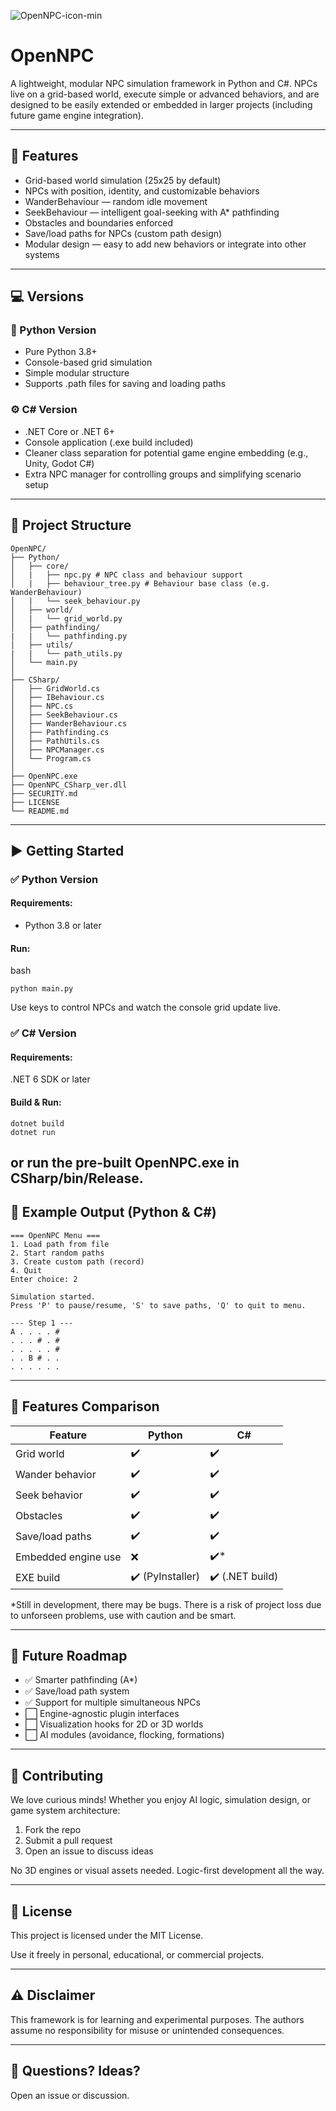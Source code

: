 ![OpenNPC-icon-min](https://github.com/user-attachments/assets/1d38f81d-da4d-464d-858d-ede10583e9a7)

# OpenNPC

A lightweight, modular NPC simulation framework in Python and C#.
NPCs live on a grid-based world, execute simple or advanced behaviors, and are designed to be easily extended or embedded in larger projects (including future game engine integration).

---

## 🌟 Features
- Grid-based world simulation (25x25 by default)
- NPCs with position, identity, and customizable behaviors
- WanderBehaviour — random idle movement
- SeekBehaviour — intelligent goal-seeking with A* pathfinding
- Obstacles and boundaries enforced
- Save/load paths for NPCs (custom path design)
- Modular design — easy to add new behaviors or integrate into other systems

---

## 💻 Versions
### 🐍 Python Version
- Pure Python 3.8+
- Console-based grid simulation
- Simple modular structure
- Supports .path files for saving and loading paths

### ⚙️ C# Version
- .NET Core or .NET 6+
- Console application (.exe build included)
- Cleaner class separation for potential game engine embedding (e.g., Unity, Godot C#)
- Extra NPC manager for controlling groups and simplifying scenario setup

---
## 📁 Project Structure

```
OpenNPC/
├── Python/
│   ├── core/
│   |   ├── npc.py # NPC class and behaviour support
│   |   ├── behaviour_tree.py # Behaviour base class (e.g. WanderBehaviour)
│   |   └── seek_behaviour.py
│   ├── world/
│   |   └── grid_world.py
│   ├── pathfinding/
|   |   └── pathfinding.py
│   ├── utils/
|   |   └── path_utils.py
│   └── main.py
│
├── CSharp/
│   ├── GridWorld.cs
│   ├── IBehaviour.cs
│   ├── NPC.cs
│   ├── SeekBehaviour.cs
│   ├── WanderBehaviour.cs
│   ├── Pathfinding.cs
│   ├── PathUtils.cs
│   ├── NPCManager.cs
│   └── Program.cs
│
├── OpenNPC.exe
├── OpenNPC_CSharp_ver.dll
├── SECURITY.md
├── LICENSE
└── README.md

```
---

## ▶️ Getting Started
### ✅ Python Version
#### Requirements:
- Python 3.8 or later

#### Run:
bash
```
python main.py
```
Use keys to control NPCs and watch the console grid update live.


### ✅ C# Version
#### Requirements:
.NET 6 SDK or later

#### Build & Run:
```
dotnet build
dotnet run
```
or run the pre-built OpenNPC.exe in CSharp/bin/Release.
---

## 💬 Example Output (Python & C#)
```
=== OpenNPC Menu ===
1. Load path from file
2. Start random paths
3. Create custom path (record)
4. Quit
Enter choice: 2

Simulation started.
Press 'P' to pause/resume, 'S' to save paths, 'Q' to quit to menu.

--- Step 1 ---
A . . . . #
. . . # . #
. . . . . #
. . B # . .
. . . . . .
```

---

## 🧭 Features Comparison

| Feature             | Python          | C#             |
| ------------------- | ---------------- | --------------- |
| Grid world          | ✔️               | ✔️              |
| Wander behavior     | ✔️               | ✔️              |
| Seek behavior       | ✔️               | ✔️              |
| Obstacles           | ✔️               | ✔️              |
| Save/load paths     | ✔️               | ✔️              |
| Embedded engine use | ❌               | ✔️*             |
| EXE build           | ✔️ (PyInstaller) | ✔️ (.NET build) |

*Still in development, there may be bugs. There is a risk of project loss due to unforseen problems, use with caution and be smart.

---

## 🔮 Future Roadmap
- ✅ Smarter pathfinding (A*)
- ✅ Save/load path system
- ✅ Support for multiple simultaneous NPCs
- ⬜️ Engine-agnostic plugin interfaces
- ⬜️ Visualization hooks for 2D or 3D worlds
- ⬜️ AI modules (avoidance, flocking, formations)

---

## 🤝 Contributing
We love curious minds! Whether you enjoy AI logic, simulation design, or game system architecture:

1. Fork the repo
2. Submit a pull request
3. Open an issue to discuss ideas

No 3D engines or visual assets needed. Logic-first development all the way.

---

## 📄 License
This project is licensed under the MIT License.

Use it freely in personal, educational, or commercial projects.

---

## ⚠️ Disclaimer
This framework is for learning and experimental purposes.
The authors assume no responsibility for misuse or unintended consequences.

---

## 💬 Questions? Ideas?
Open an issue or discussion.
